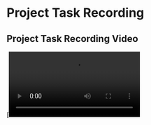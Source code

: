 # Project Task Recording

## Project Task Recording Video

[![Project Task Recording](recording.mp4)